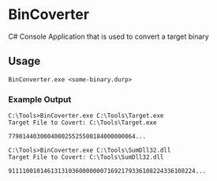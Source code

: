# BinCoverter

C# Console Application that is used to convert a target binary

## Usage

`BinConverter.exe <some-binary.durp>`

### Example Output

```
C:\Tools>BinCoverter.exe C:\Tools\Target.exe
Target File to Covert: C:\Tools\Target.exe

779014403000400025525500184000000064...
```

```
C:\Tools>BinCoverter.exe C:\Tools\SumDll32.dll
Target File to Covert: C:\Tools\SumDll32.dll

91111001014613131036000000071692179336108224336108224...
```